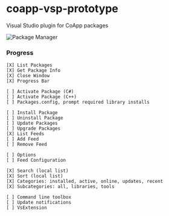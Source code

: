 coapp-vsp-prototype
===================

Visual Studio plugin for CoApp packages

![Package Manager](coapp-vsp-prototype/raw/master/pkgmgr.png)


### Progress

    [X] List Packages
    [X] Get Package Info
    [X] Close Window
    [X] Progress Bar

    [ ] Activate Package (C#)
    [ ] Activate Package (C++)
    [ ] Packages.config, prompt required library installs

    [ ] Install Package
    [ ] Uninstall Package
    [ ] Update Packages
    [ ] Upgrade Packages
    [X] List Feeds
    [ ] Add Feed
    [ ] Remove Feed

    [ ] Options
    [ ] Feed Configuration

    [X] Search (local list)
    [X] Sort (local list)
    [X] Categories: installed, active, online, updates, recent
    [X] Subcategories: all, libraries, tools

    [ ] Command line toolbox
    [ ] Update notifications
    [ ] VsExtension

